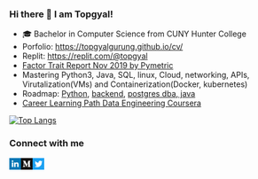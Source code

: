 ### Hi there 👋  I am Topgyal!
- :mortar_board: Bachelor in Computer Science from CUNY Hunter College
- Porfolio: https://topgyalgurung.github.io/cv/
- Replit: https://replit.com/@topgyal 
- [Factor Trait Report Nov 2019 by Pymetric](https://drive.google.com/file/d/1gvIN8Fktjs65B1JTZnVe9k1lmlsS2Pz1/view?usp=sharing) 
- Mastering Python3, Java, SQL, linux, Cloud, networking, APIs, Virutalization(VMs) and Containerization(Docker, kubernetes) 
- Roadmap: [Python](https://roadmap.sh/python), [backend](https://roadmap.sh/backend), [postgres dba](https://roadmap.sh/postgresql-dba),[ java](https://roadmap.sh/java)
- [Career Learning Path Data Engineering Coursera](https://www.coursera.org/learning-paths/data-engineering)

<!-- - 🔭 I’m currently working on ... -->
<!-- - 🌱 I’m currently learning Hadoop( Common, MapReduce, HDFS, YARN), Kafka -->
<!-- - 👯 I’m looking to collaborate on ____ -->

[![Top Langs](https://github-readme-stats.vercel.app/api/top-langs/?username=topgyaltsering&langs_count=8&layout=compact)](https://github.com/binod164/github-readme-stats)
### Connect with me

<a href="https://www.linkedin.com/in/topgyalgurung/">
  <img align="left" alt="Topgyal Linkedin" width="21px" src="https://raw.githubusercontent.com/edent/SuperTinyIcons/099dc12b59179d07d534069bc8551718f786d91a/images/svg/linkedin.svg" />
</a>

<a href="https://topgyaltsering.medium.com">
  <img align="left" alt="Topgyal Tsering Medium" width="21px" src="https://raw.githubusercontent.com/edent/SuperTinyIcons/099dc12b59179d07d534069bc8551718f786d91a/images/svg/medium.svg" />
</a>
<a href="https://twitter.com/tseringtopke">
  <img align="left" alt="Topgyal Twitter" width="21px" src="https://raw.githubusercontent.com/edent/SuperTinyIcons/099dc12b59179d07d534069bc8551718f786d91a/images/svg/twitter.svg" />
</a>

</br>
</br>

<!--
[![Readme Card](https://github-readme-stats.vercel.app/api/pin/?username=topgyalgurung&repo=TravelDiary)](https://github.com/topgyalgurung/TravelDiary)
[![Readme Card](https://github-readme-stats.vercel.app/api/pin/?username=topgyalgurung&repo=todo_web_app)](https://github.com/topgyalgurung/todo_web_app) -->

<!-- ![Topgyal Tsering Github Stats](https://github-readme-stats.vercel.app/api?username=topgyalgurung&count_private=true&show_icons=true&title_color=fff&icon_color=79ff97&text_color=9f9f9f&bg_color=151515) -->




<!-- - 🤔 I’m looking for help with 
- 💬 Ask me about ...
- 📫 How to reach me: ...
- 😄 Pronouns: ...
- ⚡ Fun fact: ... -->
